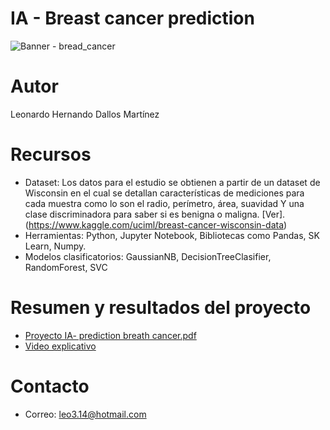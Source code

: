 # IA - Breast cancer prediction

![Banner - bread_cancer](https://user-images.githubusercontent.com/70878342/170732776-2480bedc-99a1-420b-aabe-68ac1f7a2a2b.png)

# Autor
Leonardo Hernando Dallos Martínez

# Recursos
- Dataset: Los datos para el estudio se obtienen a partir de un dataset de Wisconsin en el cual se detallan características de mediciones para cada muestra como lo son el radio, perímetro, área, suavidad Y una clase discriminadora para saber si es benigna o maligna. [Ver].(https://www.kaggle.com/uciml/breast-cancer-wisconsin-data)
- Herramientas: Python, Jupyter Notebook, Bibliotecas como Pandas, SK Learn, Numpy.
- Modelos clasificatorios:  GaussianNB, DecisionTreeClasifier, RandomForest, SVC

# Resumen y resultados del proyecto
- [Proyecto IA- prediction breath cancer.pdf](https://github.com/leonardodallosmartinez/IA-Proyecto_prediction_breath_cancer/files/8787844/Proyecto.IA-.prediction.breath.cancer.pdf)
- [Video explicativo](https://www.youtube.com/watch?v=YESfHDqyES8)

# Contacto
- Correo: leo3.14@hotmail.com
